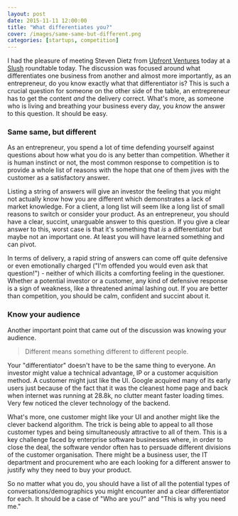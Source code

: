 ```yaml
---
layout: post
date: 2015-11-11 12:00:00
title: "What differentiates you?"
cover: /images/same-same-but-different.png
categories: [startups, competition]
---
```


I had the pleasure of meeting Steven Dietz from [Upfront Ventures][upfront-vc] today at a [Slush][slush] roundtable today. The discussion was focused around what differentiates one business from another and almost more importantly, as an entrepreneur, do you know exactly what that differentiator is? 
This is such a crucial question for someone on the other side of the table, an entrepreneur has to get the content *and* the delivery correct. What's more, as someone who is living and breathing your business every day, you *know* the answer to this question. It should be easy.

### Same same, but different

As an entrepreneur, you spend a lot of time defending yourself against questions about how what you do is any better than competition. Whether it is human instinct or not, the most common response to competition is to provide a whole list of reasons with the hope that one of them jives with the customer as a satisfactory answer. 

Listing a string of answers will give an investor the feeling that you might not actually know how you are different which demonstrates a lack of market knowledge. For a client, a long list will seem like a long list of small reasons to switch or consider your product. As an entrepreneur, you should have a clear, succint, unarguable answer to this question. If you give a clear answer to this, worst case is that it's something that *is* a differentiator but maybe not an important one. At least you will have learned something and can pivot.

In terms of delivery, a rapid string of answers can come off quite defensive or even emotionally charged ("I'm offended you would even ask that question!") - neither of which illicits a comforting feeling in the questioner. Whether a potential investor or a customer, any kind of defensive response is a sign of weakness, like a threatened animal lashing out. If you are better than competition, you should be calm, confident and succint about it.


### Know your audience

Another important point that came out of the discussion was knowing your audience. 

> Different means something different to different people.

Your "differentiator" doesn't have to be the same thing to everyone. An investor might value a technical advantage, IP or a customer acquisition method. A customer might just like the UI. Google acquired many of its early users just because of the fact that it was the cleanest home page and back when internet was running at 28.8k, no clutter meant faster loading times. Very few noticed the clever technology of the backend.

What's more, one customer might like your UI and another might like the clever backend algorithm. The trick is being able to appeal to all those customer types and being simultaneously attractive to all of them. This is a key challenge faced by enterprise software businesses where, in order to close the deal, the software vendor often has to persuade different divisions of the customer organisation. There might be a business user, the IT department and procurement who are each looking for a different answer to justify why they need to buy your product.

So no matter what you do, you should have a list of all the potential types of conversations/demographics you might encounter and a clear differentiator for each. It should be a case of "Who are you?" and "This is why you need me."


[upfront-vc]:	http://upfront.com
[slush]:		http://slush.org